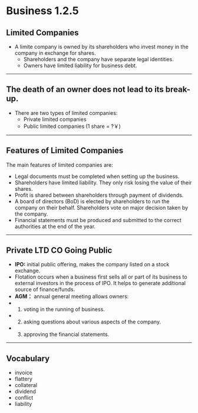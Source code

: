 # Business 1.2.5 
## Limited Companies
+ A limite company is owned by its shareholders who invest money in the company in exchange for shares.
  + Shareholders and the company have separate legal identities.
  + Owners have limited liability for business debt.
---
## The death of an owner does not lead to its break-up.
+ There are two types of limited companies:
  + Private limited companies
  + Public limited companies (1 share = ?￥)
---
## Features of Limited Companies
The main features of limited companies are:
+ Legal documents must be completed when setting up the business.
+ Shareholders have limited liability. They only risk losing the value of their shares.
+ Profit is shared between shareholders through payment of dividends.
+ A board of directors (BoD) is elected by shareholders to run the company on their behalf. Shareholders vote on major decision taken by the company.
+ Financial statements must be produced and submitted to the correct authorities at the end of the year.
---
## Private LTD CO Going Public
+ **IPO:** initial public offering, makes the company listed on a stock exchange.
+ Flotation occurs when a business first sells all or part of its business to external investors in the process of IPO. It helps to generate additional source of finance/funds.
+ **AGM：** annual general meeting allows owners:
+ 1. voting in the running of business.
+ 2. asking questions about various aspects of the company.
+ 3. approving the financial statements.
---
## Vocabulary 
+ invoice
+ flattery
+ collateral
+ dividend
+ conflict
+ liability


